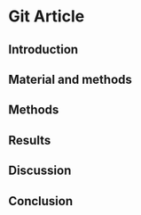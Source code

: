 # Git Article
## Introduction
## Material and methods
## Methods
## Results
## Discussion
## Conclusion